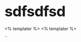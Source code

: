 <h1><span style="font-size: 3rem; line-height: 1.25;  font-weight: 700;  letter-spacing: -.02em;">sdfsdfsd</span></h1>
<% templater %>
<% templater %>

``
